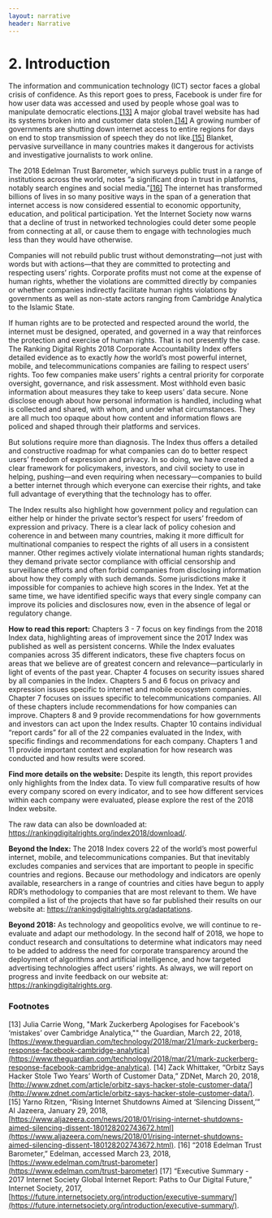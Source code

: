 ```yaml
---
layout: narrative
header: Narrative
---
```


# 2. Introduction

The information and communication technology (ICT) sector faces a global crisis of confidence. As this report goes to press, Facebook is under fire for how user data was accessed and used by people whose goal was to manipulate democratic elections.[[13]](#footnotes) A major global travel website has had its systems broken into and customer data stolen.[[14]](#footnotes) A growing number of governments are shutting down internet access to entire regions for days on end to stop transmission of speech they do not like.[[15]](#footnotes) Blanket, pervasive surveillance in many countries makes it dangerous for activists and investigative journalists to work online.

The 2018 Edelman Trust Barometer, which surveys public trust in a range of institutions across the world, notes “a significant drop in trust in platforms, notably search engines and social media.”[[16]](#footnotes) The internet has transformed billions of lives in so many positive ways in the span of a generation that internet access is now considered essential to economic opportunity, education, and political participation. Yet the Internet Society now warns that a decline of trust in networked technologies could deter some people from connecting at all, or cause them to engage with technologies much less than they would have otherwise.

Companies will not rebuild public trust without demonstrating—not just with words but with actions—that they are committed to protecting and respecting users’ rights. Corporate profits must not come at the expense of human rights, whether the violations are committed directly by companies or whether companies indirectly facilitate human rights violations by governments as well as non-state actors ranging from Cambridge Analytica to the Islamic State.

If human rights are to be protected and respected around the world, the internet must be designed, operated, and governed in a way that reinforces the protection and exercise of human rights. That is not presently the case. The Ranking Digital Rights 2018 Corporate Accountability Index offers detailed evidence as to exactly *how* the world’s most powerful internet, mobile, and telecommunications companies are failing to respect users’ rights. Too few companies make users’ rights a central priority for corporate oversight, governance, and risk assessment. Most withhold even basic information about measures they take to keep users’ data secure. None disclose enough about how personal information is handled, including what is collected and shared, with whom, and under what circumstances.  They are all much too opaque about how content and information flows are policed and shaped through their platforms and services.

But solutions require more than diagnosis. The Index thus offers a detailed and constructive roadmap for what companies can do to better respect users’ freedom of expression and privacy. In so doing, we have created a clear framework for policymakers, investors, and civil society to use in helping, pushing—and even requiring when necessary—companies to build a better internet through which everyone can exercise their rights, and take full advantage of everything that the technology has to offer.

The Index results also highlight how government policy and regulation can either help or hinder the private sector’s respect for users’ freedom of expression and privacy. There is a clear lack of policy cohesion and coherence in and between many countries, making it more difficult for multinational companies to respect the rights of all users in a consistent manner. Other regimes actively violate international human rights standards; they demand private sector compliance with official censorship and surveillance efforts and often forbid companies from disclosing information about how they comply with such demands. Some jurisdictions make it impossible for companies to achieve high scores in the Index. Yet at the same time, we have identified specific ways that every single company can improve its policies and disclosures now, even in the absence of legal or regulatory change.

**How to read this report:** Chapters 3 - 7 focus on key findings from the 2018 Index data, highlighting areas of improvement since the 2017 Index was published as well as persistent concerns. While the Index evaluates companies across 35 different indicators, these five chapters focus on areas that we believe are of greatest concern and relevance—particularly in light of events of the past year. Chapter 4 focuses on security issues shared by all companies in the Index. Chapters 5 and 6 focus on privacy and expression issues specific to internet and mobile ecosystem companies. Chapter 7 focuses on issues specific to telecommunications companies. All of these chapters include recommendations for how companies can improve. Chapters 8 and 9 provide recommendations for how governments and investors can act upon the Index results. Chapter 10 contains individual “report cards” for all of the 22 companies evaluated in the Index, with specific findings and recommendations for each company. Chapters 1 and 11 provide important context and explanation for how research was conducted and how results were scored.

**Find more details on the website:** Despite its length, this report provides only highlights from the Index data. To view full comparative results of how every company scored on every indicator, and to see how different services within each company were evaluated, please explore the rest of the 2018 Index website.

The raw data can also be downloaded at: https://rankingdigitalrights.org/index2018/download/.

**Beyond the Index:** The 2018 Index covers 22 of the world’s most powerful internet, mobile, and telecommunications companies. But that inevitably excludes companies and services that are important to people in specific countries and regions. Because our methodology and indicators are openly available, researchers in a range of countries and cities have begun to apply RDR’s methodology to companies that are most relevant to them. We have compiled a list of the projects that have so far published their results on our website at: https://rankingdigitalrights.org/adaptations.

**Beyond 2018:** As technology and geopolitics evolve, we will continue to re-evaluate and adapt our methodology. In the second half of 2018, we hope to conduct research and consultations to determine what indicators may need to be added to address the need for corporate transparency around the deployment of algorithms and artificial intelligence, and how targeted advertising technologies affect users’ rights. As always, we will report on progress and invite feedback on our website at: https://rankingdigitalrights.org.

### Footnotes

[13] Julia Carrie Wong, "Mark Zuckerberg Apologises for Facebook's ‘mistakes’ over Cambridge Analytica,"" the Guardian, March 22, 2018, [https://www.theguardian.com/technology/2018/mar/21/mark-zuckerberg-response-facebook-cambridge-analytica](https://www.theguardian.com/technology/2018/mar/21/mark-zuckerberg-response-facebook-cambridge-analytica).
[14] Zack Whittaker, “Orbitz Says Hacker Stole Two Years’ Worth of Customer Data,” ZDNet, March 20, 2018, [http://www.zdnet.com/article/orbitz-says-hacker-stole-customer-data/](http://www.zdnet.com/article/orbitz-says-hacker-stole-customer-data/).
[15] Yarno Ritzen, “Rising Internet Shutdowns Aimed at ‘Silencing Dissent,’” Al Jazeera, January 29, 2018, [https://www.aljazeera.com/news/2018/01/rising-internet-shutdowns-aimed-silencing-dissent-180128202743672.html](https://www.aljazeera.com/news/2018/01/rising-internet-shutdowns-aimed-silencing-dissent-180128202743672.html).
[16] “2018 Edelman Trust Barometer,” Edelman, accessed March 23, 2018, [https://www.edelman.com/trust-barometer](https://www.edelman.com/trust-barometer)
[17] “Executive Summary - 2017 Internet Society Global Internet Report: Paths to Our Digital Future,” Internet Society, 2017, [https://future.internetsociety.org/introduction/executive-summary/](https://future.internetsociety.org/introduction/executive-summary/).
